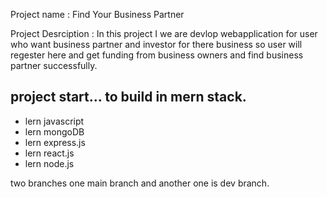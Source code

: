 Project name : Find Your Business Partner 

Project Desrciption : 
In this project I we are devlop webapplication for user who want business partner and investor for there business so user will regester here and get funding from business owners and find business partner successfully.

## project start... to build in mern stack.

- lern javascript
- lern mongoDB
- lern express.js
- lern react.js
- lern node.js

two branches one main branch and another one is dev branch.